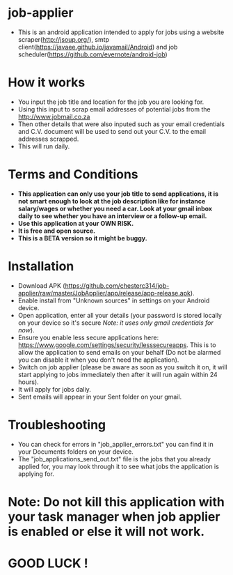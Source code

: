 # job-applier
* This is an android application intended to apply for jobs using a website scraper(http://jsoup.org/), smtp client(https://javaee.github.io/javamail/Android) and job scheduler(https://github.com/evernote/android-job)
# How it works
* You input the job title and location for the job you are looking for.
* Using this input to scrap email addresses of potential jobs from the http://www.jobmail.co.za
* Then other details that were also inputed such as your email credentials and C.V. document will be used to send out your C.V. to the email addresses scrapped.
* This will run daily.

# Terms and Conditions
* **This application can only use your job title to send applications, it is not smart enough to look at the job description like for instance salary/wages or whether you need a car. Look at your gmail inbox daily to see whether you have an interview or a follow-up email.**
* **Use this application at your OWN RISK.**
* **It is free and open source.**
* **This is a BETA version so it might be buggy.**

# Installation
* Download APK (https://github.com/chesterc314/job-applier/raw/master/JobApplier/app/release/app-release.apk).
* Enable install from "Unknown sources" in settings on your Android device.
* Open application, enter all your details (your password is stored locally on your device so it's secure *Note: it uses only gmail credentials for now*). 
* Ensure you enable less secure applications here: https://www.google.com/settings/security/lesssecureapps. This is to allow the application to send emails on your behalf (Do not be alarmed you can disable it when you don't need the application).
* Switch on job applier (please be aware as soon as you switch it on, it will start applying to jobs immediately then after it will run again within 24 hours).
* It will apply for jobs daliy. 
* Sent emails will appear in your Sent folder on your gmail.

# Troubleshooting
* You can check for errors in "job_applier_errors.txt" you can find it in your Documents folders on your device.
* The "job_applications_send_out.txt" file is the jobs that you already applied for, you may look through it to see what jobs the application is applying for.

# Note: Do not kill this application with your task manager when job applier is enabled or else it will not work.

# GOOD LUCK !



